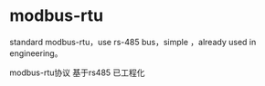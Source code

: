 # modbus-rtu
standard modbus-rtu，use rs-485 bus，simple ，already used in engineering。

modbus-rtu协议 基于rs485 已工程化
